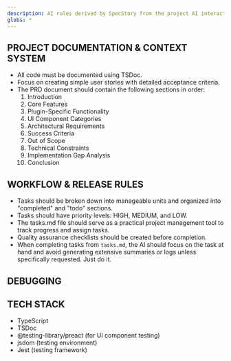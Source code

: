 ```yaml
---
description: AI rules derived by SpecStory from the project AI interaction history
globs: *
---
```


<headers/>

## PROJECT DOCUMENTATION & CONTEXT SYSTEM

*   All code must be documented using TSDoc.
*   Focus on creating simple user stories with detailed acceptance criteria.
*   The PRD document should contain the following sections in order:
    1.  Introduction
    2.  Core Features
    3.  Plugin-Specific Functionality
    4.  UI Component Categories
    5.  Architectural Requirements
    6.  Success Criteria
    7.  Out of Scope
    8.  Technical Constraints
    9.  Implementation Gap Analysis
    10. Conclusion

## WORKFLOW & RELEASE RULES

*   Tasks should be broken down into manageable units and organized into "completed" and "todo" sections.
*   Tasks should have priority levels: HIGH, MEDIUM, and LOW.
*   The tasks.md file should serve as a practical project management tool to track progress and assign tasks.
*   Quality assurance checklists should be created before completion.
*   When completing tasks from `tasks.md`, the AI should focus on the task at hand and avoid generating extensive summaries or logs unless specifically requested. Just do it.

## DEBUGGING

## TECH STACK

*   TypeScript
*   TSDoc
*   @testing-library/preact (for UI component testing)
*   jsdom (testing environment)
*   Jest (testing framework)